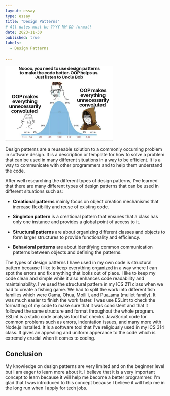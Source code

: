 ```yaml
---
layout: essay
type: essay
title: "Design Patterns"
# All dates must be YYYY-MM-DD format!
date: 2023-11-30
published: true
labels:
  - Design Patterns 

---
```


<img width="340px" class="rounded float-start pe-4" src="../img/meme-patterns.png"  alt=""> 

Design patterns are a reuseable solution to a commonly occurring problem in software design. It is a description or template for how to solve a problem that can be used in many different situations in a way to be efficient. It is a way to communicate with other programmers and to help them understand the code. 

After well researching the different types of design patterns, I've learned that there are many different types of design patterns that can be used in different situations such as:

- **Creational patterns** mainly focus on object creation mechanisms that increase flexibility and reuse of existing code. 

- **Singleton pattern** is a creational pattern that ensures that a class has only one instance and provides a global point of access to it.

- **Structural patterns** are about organizing different classes and objects to form larger structures to provide functionality and efficiency.

- **Behavioral patterns** are about identifying common communication patterns between objects and defining the patterns.

The types of design patterns I have used in my own code is structural pattern because I like to keep everything organized in a way where I can spot the errors and fix anything that looks out of place. I like to keep my code clean and simple while it also enhances code readability and maintainability. I've used the structural pattern in my ICS 211 class when we had to create a fishing game. We had to split the work into different fish families which were Oama, Ohua, Moili'i, and Pua_ama (mullet family). It was much easier to finish the work faster. I was use ESLint to check the formatting of my code to make sure that it was consistent and that it followed the same structure and format throughout the whole program. ESLint is a static code analysis tool that checks JavaScript code for common problems such as errors, indentation issues, and many more with Node.js installed. It is a software tool that I've religiously used in my ICS 314 class. It gives an appealing and uniform apperance to the code which is extremely crucial when it comes to coding. 

## Conclusion
My knowledge on design patterns are very limited and on the beginner level but I am eager to learn more about it. I believe that it is a very important concept to learn because it will help me become a better programmer. I'm glad that I was introduced to this concept because I believe it will help me in the long run when I apply for tech jobs.